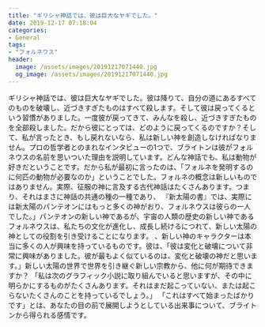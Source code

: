 ```yaml
---
title: "ギリシャ神話では、彼は巨大なヤギでした。"
date: 2019-12-17 07:18:04
categories:
- General
tags:
- "フォルネウス"
header:
  image: /assets/images/20191217071440.jpg
  og_image: /assets/images/20191217071440.jpg
---
```


ギリシャ神話では、彼は巨大なヤギでした。彼は降りて、自分の道にあるすべてのものを破壊し、近づきすぎたものはすべて殺します。そして彼は戻ってくるという習慣がありました。一度彼が戻ってきて、みんなを殺し、近づきすぎたものを全部殺しました。だから彼にとっては、どのように戻ってくるのですか？そして、私が言ったとき、もし戻れないなら、私は新しい神を創造しなければなりません。プロの哲学者とのまれなインタビューの1つで、ブライトンは彼がフォルネウスの名前を思いついた理由を説明しています。どんな神話でも、私は動物が好きだということです。だから私が最初に言ったのは、「フォルネを発明するのに何匹の動物が必要なのか」ということでした。フォルネの概念は新しいものではありません。実際、征服の神に言及する古代神話はたくさんあります。つまり、それはまさに神話の共通の種の一種であり、 『新太陽の書』では、実際には新太陽のパンテオンにはもっと多くの神がおり、フォルネウスは彼らの一人でした。」パンテオンの新しい神であるが、宇宙の人類の歴史の新しい神であるフォルネウスは、私たちの文化が進化し、成長し続けるにつれて、新しい太陽の神としての役割を引き受けることになります。 、新しい神のキャラクターは本当に多くの人が興味を持っているものです。彼は、「彼は変化と破壊について非常に興味がありました。彼が最もよく似ているのは、変化と破壊の神だと思います。」新しい太陽の世界で世界を引き継ぐ新しい宗教から、他に何が期待できますか？ 「私は次のグラフィック小説に取り組んでいると思いますが、その中に明らかにするものがたくさんあります。それはまだ起こっていない、または起こらないたくさんのことを持っているでしょう。」 「これはすべて始まったばかりです」とは、あなたの目の前で展開しようとしている出来事について、ブライトンから得られる感情です。
